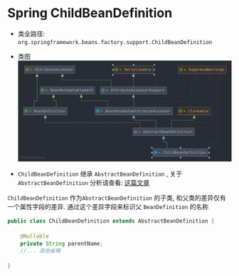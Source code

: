 # Spring ChildBeanDefinition
- 类全路径: `org.springframework.beans.factory.support.ChildBeanDefinition`
- 类图
    ![ChildBeanDefinition.png](./images/ChildBeanDefinition.png)
    
- `ChildBeanDefinition` 继承 `AbstractBeanDefinition` , 关于 `AbstractBeanDefinition` 分析请查看: [这篇文章](./Spring-AbstractBeanDefinition.md)


`ChildBeanDefinition` 作为`AbstractBeanDefinition` 的子类, 和父类的差异仅有一个属性字段的差异. 
通过这个差异字段来标识父 `BeanDefinition` 的名称


```java
public class ChildBeanDefinition extends AbstractBeanDefinition {

	@Nullable
	private String parentName;
    //... 其他省略

}
```